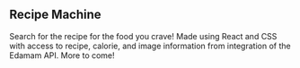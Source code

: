## Recipe Machine

Search for the recipe for the food you crave! Made using React and CSS with access to recipe, calorie, and image information from integration of the Edamam API. More to come!
